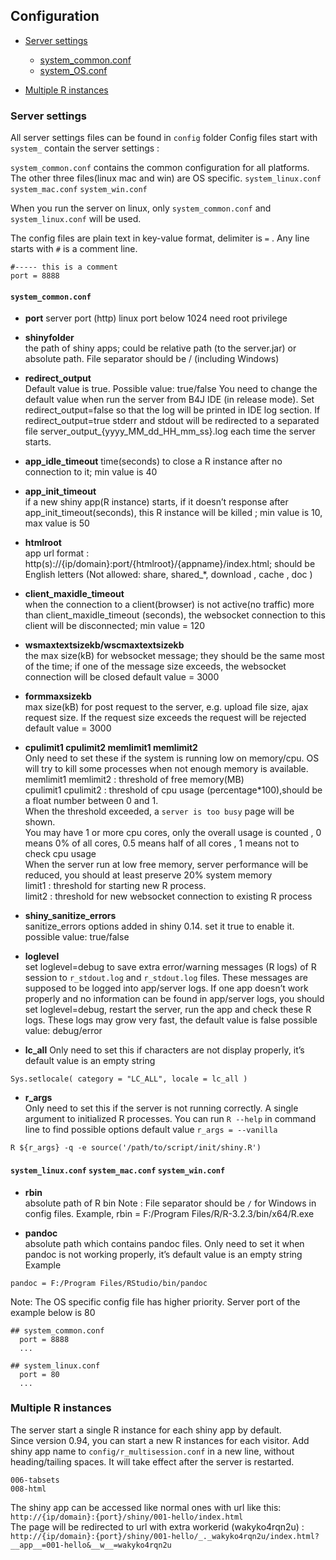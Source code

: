 ## Configuration

* [Server settings](#server-settings)
  - [system_common.conf](#system_commonconf)
  - [system_OS.conf](#system_linuxconf-system_macconf-system_winconf)  
  
* [Multiple R instances](#multiple-r-instances)




### Server settings
All server settings files can be found in `config` folder Config files start with `system_` contain the server settings :

   `system_common.conf` contains the common configuration for all platforms. The other three files(linux mac and win) are OS specific.
      `system_linux.conf`
      `system_mac.conf`
      `system_win.conf`
      
When you run the server on linux, only `system_common.conf` and `system_linux.conf` will be used.

The config files are plain text in key-value format, delimiter is `=` . Any line starts with `#` is a comment line.
```
#----- this is a comment 
port = 8888 
```

#### `system_common.conf`
  - **port** 
    server port (http) linux port below 1024 need root privilege
    
  - **shinyfolder**  
    the path of shiny apps; could be relative path (to the server.jar) or absolute path. File separator should be / (including Windows)

  - **redirect_output**  
Default value is true. Possible value: true/false
You need to change the default value when run the server from B4J IDE (in release mode). Set redirect_output=false so that the log will be printed in IDE log section.
If redirect_output=true stderr and stdout will be redirected to a separated file server_output_{yyyy_MM_dd_HH_mm_ss}.log each time the server starts. 



  - **app_idle_timeout** 
time(seconds) to close a R instance after no connection to it;
min value is 40

  - **app_init_timeout**  
if a new shiny app(R instance) starts, if it doesn’t response after app_init_timeout(seconds), this R instance will be killed ;
min value is 10, max value is 50

  - **htmlroot**  
app url format : http(s)://{ip/domain}:port/{htmlroot}/{appname}/index.html; should be English letters (Not allowed: share, shared_*, download , cache , doc )

  - **client_maxidle_timeout**  
when the connection to a client(browser) is not active(no traffic) more than client_maxidle_timeout (seconds), the websocket connection to this client will be disconnected;
min value = 120

  - **wsmaxtextsizekb/wscmaxtextsizekb**  
the max size(kB) for websocket message; they should be the same most of the time; if one of the message size exceeds, the websocket connection will be closed default value = 3000

  - **formmaxsizekb**  
max size(kB) for post request to the server, e.g. upload file size, ajax request size. If the request size exceeds the request will be rejected default value = 3000

  - **cpulimit1 cpulimit2 memlimit1 memlimit2**  
Only need to set these if the system is running low on memory/cpu. OS will try to kill some processes when not enough memory is available.  
memlimit1 memlimit2 : threshold of free memory(MB)  
cpulimit1 cpulimit2 : threshold of cpu usage (percentage*100),should be a float number between 0 and 1.  
When the threshold exceeded, a `server is too busy` page will be shown.  
You may have 1 or more cpu cores, only the overall usage is counted , 0 means 0% of all cores, 0.5 means half of all cores , 1 means not to check cpu usage  
When the server run at low free memory, server performance will be reduced, you should at least preserve 20% system memory  
limit1 : threshold for starting new R process.  
limit2 : threshold for new websocket connection to existing R process  

  - **shiny_sanitize_errors**  
sanitize_errors options added in shiny 0.14. set it true to enable it. possible value: true/false

  - **loglevel**  
set loglevel=debug to save extra error/warning messages (R logs) of R session to `r_stdout.log` and `r_stdout.log` files. These messages are supposed to be logged into app/server logs. If one app doesn’t work properly and no information can be found in app/server logs, you should set loglevel=debug, restart the server, run the app and check these R logs. These logs may grow very fast, the default value is false possible value: debug/error

  - **lc_all**
Only need to set this if characters are not display properly, it’s default value is an empty string
```
Sys.setlocale( category = "LC_ALL", locale = lc_all )
```


  - **r_args**  
Only need to set this if the server is not running correctly.
A single argument to initialized R processes. You can run `R --help` in command line to find possible options
default value `r_args = --vanilla`  
```
R ${r_args} -q -e source('/path/to/script/init/shiny.R')
```




#### `system_linux.conf` `system_mac.conf` `system_win.conf`
  - **rbin**  
absolute path of R bin
Note : File separator should be `/` for Windows in config files. Example, rbin = F:/Program Files/R/R-3.2.3/bin/x64/R.exe

  - **pandoc**  
absolute path which contains pandoc files. Only need to set it when pandoc is not working properly, it’s default value is an empty string  
Example  
```
pandoc = F:/Program Files/RStudio/bin/pandoc
```




Note: The OS specific config file has higher priority. Server port of the example below is 80  
```
## system_common.conf
  port = 8888
  ...
 
## system_linux.conf
  port = 80
  ...
```



### Multiple R instances
The server start a single R instance for each shiny app by default.  
Since version 0.94, you can start a new R instances for each visitor. 
Add shiny app name to `config/r_multisession.conf` in a new line, without heading/tailing spaces. It will take effect after the server is restarted.    
```
006-tabsets
008-html
```
The shiny app can be accessed like normal ones with url like this:  
`http://{ip/domain}:{port}/shiny/001-hello/index.html`  
The page will be redirected to url with extra workerid (wakyko4rqn2u) :   
`http://{ip/domain}:{port}/shiny/001-hello/_._wakyko4rqn2u/index.html?__app__=001-hello&__w__=wakyko4rqn2u` 









